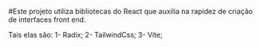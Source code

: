 #Este projeto utiliza bibliotecas do React que auxilia na rapidez de criação de interfaces front end.

Tais elas são: 
1- Radix;
2- TailwindCss;
3- Vite;


